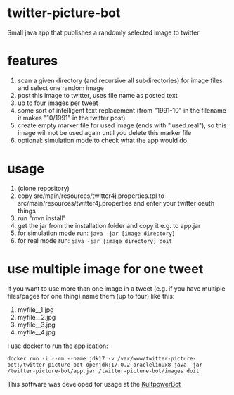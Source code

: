 # twitter-picture-bot
Small java app that publishes a randomly selected image to twitter

# features
1. scan a given directory (and recursive all subdirectories) for image files and select one random image
2. post this image to twitter, uses file name as posted text
3. up to four images per tweet
4. some sort of intelligent text replacement (from "1991-10" in the filename it makes "10/1991" in the twitter post)
5. create empty marker file for used image (ends with ".used.real"), so this image will not be used again until you delete this marker file
6. optional: simulation mode to check what the app would do

# usage
1. (clone repository)
2. copy src/main/resources/twitter4j.properties.tpl to src/main/resources/twitter4j.properties and enter your twitter oauth things
3. run "mvn install"
4. get the jar from the installation folder and copy it e.g. to app.jar
6. for simulation mode run: `java -jar [image directory]`
7. for real mode run: `java -jar [image directory] doit`

# use multiple image for one tweet
If you want to use more than one image in a tweet (e.g. if you have multiple files/pages for one thing) name them (up to four) like this:
1. myfile__1.jpg
2. myfile__2.jpg
3. myfile__3.jpg
4. myfile__4.jpg


I use docker to run the application:

`docker run -i --rm --name jdk17 -v /var/www/twitter-picture-bot:/twitter-picture-bot openjdk:17.0.2-oraclelinux8 java -jar /twitter-picture-bot/app.jar /twitter-picture-bot/images doit`

This software was developed for usage at the [KultpowerBot](https://twitter.com/KultpowerBot "KultpowerBot")
  
  
